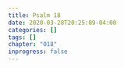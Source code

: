```yaml
---
title: Psalm 18
date: 2020-03-28T20:25:09-04:00
categories: []
tags: []
chapter: "018"
inprogress: false
---
```


